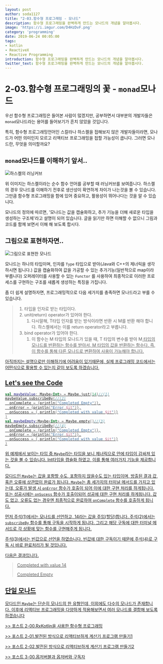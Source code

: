 ```yaml
---
layout: post
author: soda1127
title: "2-03.함수형 프로그래밍 - 모나드"
description: 함수형 프로그래밍을 완벽하게 만드는 모나드의 개념을 알아봅시다.
image: 'https://i.imgur.com/D4HzDvF.png'
category: 'programming'
date: 2019-06-24 00:05:00
tags:
- kotlin
- ReactiveX
- Reactive Programming
introduction: 함수형 프로그래밍을 완벽하게 만드는 모나드의 개념을 알아봅시다.
twitter_text: 함수형 프로그래밍을 완벽하게 만드는 모나드의 개념을 알아봅시다.
---
```


# 2-03.함수형 프로그래밍의 꽃 - `monad`모나드

우선 함수형 프로그래밍은 들어본 사람이 많겠지만, 공부하면서 대부분의 개발자들은 `monad`모나드라는 용어를 들어보기가 흔치 않았을 것입니다. 

특히, 함수형 프로그래밍언어인 스칼라나 하스켈을 접해보지 않은 개발자들이라면, 모나드가 어떤 의미인지 모르고 리액티브 프로그래밍을 접할 가능성이 큽니다. 그러면 모나드란, 무엇을 의미할까요?



## `monad`모나드를 이해하기 앞서..

![하스켈의 러닝커브](https://i.imgur.com/7eL89gx.png)



위 이미지는 하스켈이라는 순수 함수 언어를 공부할 때 러닝커브를 보여줍니다. 하스켈의 경우 모나드를 이해하기 전후로 생산성이 확연하게 차이가 나는것을 볼 수 있습니다. 그만큼 함수형 프로그래밍을 함에 있어 중요하고, 활용성이 뛰어나다는 것을 알 수 있습니다.

모나드의 정의에 따르면, '모나드는 값을 캡슐화하고, 추가 기능을 더해 새로운 타입을 생성하는 구조체'라고 설명이 되어 있습니다. 글을 읽기만 하면 이해할 수 없으니 그림과 코드를 함께 보면서 이해 해 보도록 합시다.



## 그림으로 표현하자면..

![그림으로 표현한 모나드](https://i.imgur.com/d5Y9CQv.png)

모나드는 하나의 타입이며, 인자를 `Type` 타입으로 받아(Java와 C++의 제너릭을 생각하시면 됩니다.) 값을 캡슐화하여 값을 가공할 수 있는 추가기능(일반적으로 map이라 부릅니다) 오퍼레이터를 사용할 수 있는 `Functor` 를 사용하여 최종적으로 이러한 프로세스를 구현하는 구조를 새롭게 생성하는 특징을 가집니다.

좀 더 쉽게 설명하자면, 프로그래밍적으로 다음 세가지를 충족하면 모나드라고 부를 수 있습니다.

> 1. 타입을 인자로 받는 타입이다.
> 2. unit(return) operator가 있어야 한다.
>    1. 다시말해, T타입 인자를 받는 방식이라면 반환 시 M<T>를 반환 해야 합니다. 하스켈에서는 이를 return operator라고 부릅니다.
> 3. bind operator가 있어야 한다.
>    1. 이 함수는 M<T> 타입의 모나드가 있을 때, T 타입의 변수를 받아 M<U> 타입의 모나드를 반환하는 함수를 받아서, M<U> 타입의 값을 반환하는 함수다. 즉, 이 함수를 통해 다른 모나드로 변환하여 사용이 가능해야 합니다.

아직까지는 설명으로만 이해하기에 어려움이 있기때문에, 실제 프로그래밍 코드에서는 어떤식으로 활용할 수 있는지 같이 보도록 하겠습니다,

## Let's see the Code

```kotlin
val maybeValue: Maybe<Int> = Maybe.just(14)//(1)
maybeValue.subscribeBy(//(2)
  onComplete = {println("Completed Empty")},
  onError = {println("Error $it")},
  onSuccess = { println("Completed with value $it")}
)
val maybeEmpty:Maybe<Int> = Maybe.empty()//(3)
maybeEmpty.subscribeBy(//(4)
  onComplete = {println("Completed Empty")},
  onError = {println("Error $it")},
  onSuccess = { println("Completed with value $it")}
)
```

위 예제에서 보이는 타입 중 `Maybe`라는 타입을 보니 제너릭으로 안에 타입이 감싸져 있는 것을 볼 수 있습니다. Int타입을 캡슐화 하였고, 이를 통해 여러가지 기능을 제공합니다. 

모다드인  `Maybe`는 값을 포함할 수도, 포함하지 않을수도 있는 타입이며, 방출된 결과 값, 혹은 오류에 상관없이 완료가 됩니다. `Maybe`는 총 세가지의 터미널 메서드를 가지고 있는데, 오류가 발생 시 `onError` 함수가 호출이 되어 이에 대한 구현 처리를 하게됩니다. 또는 성공시에는 `onSucess` 함수가 호출이되어 성공에 대한 구현 처리를 하게됩니다. 값도 없고, 오류도 없는 경우엔 최종적으로 완료하여 `onComplete` 함수를 호출하게 됩니다. 

먼저 주석(1)에서는 모나드를 선언하고, 14라는 값을 주입(할당)합니다. 주석(2)에서는 `subscribeBy` 함수를 통해 구독을 시작하게 됩니다. 그리고 해당 구독에 대한 터미널 메서드로 각 상황에 맞는 함수를 구현해주게 됩니다.

주석(3)에서는 빈값으로 선언을 하였습니다. 빈값에 대한 구독이기 때문에 주석(4)로 구독 시 바로 완료처리가 될 것입니다.

다음은 결과입니다.

> Completed with value 14
>
> Completed Empty

## 단일 모나드

모다드인  `Maybe`는 단순히 모나드의 한 유형인데, 이외에도 다수의 모나드가 존재합니다. 이후에 리액티브 프로그래밍을 다양하게 적용해보면서 여러 모나드를 결합해 보도록 하겠습니다



[>> 포스트 2-00.RxKotlin을 사용한 함수형 프로그래밍](https://soda1127.github.io/reactive-programming-with-rxkotlin)

[>> 포스트 2-01.발전된 방식으로 리액티브하게 계산기 프로그램 만들기1](https://soda1127.github.io/reactive-calculator-project-2-1/)

[>> 포스트 2-02.발전된 방식으로 리액티브하게 계산기 프로그램 만들기2](https://soda1127.github.io/reactive-calculator-project-2-2/)

[>> 포스트 3-00.옵저버블과 옵저버와 구독자](https://soda1127.github.io/observables-observers-subjects/)

